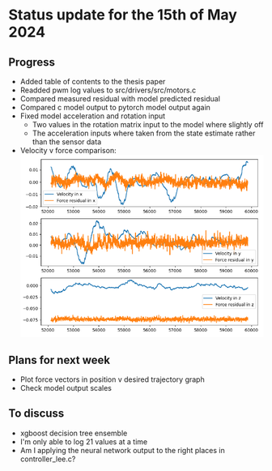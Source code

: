 # Status update for the 15th of May 2024

## Progress
- Added table of contents to the thesis paper
- Readded pwm log values to src/drivers/src/motors.c
- Compared measured residual with model predicted residual
- Compared c model output to pytorch model output again
- Fixed model acceleration and rotation input
    - Two values in the rotation matrix input to the model where slightly off
    - The acceleration inputs where taken from the state estimate rather than the sensor data
- Velocity v force comparison:
![alt text](https://github.com/Tupryk/BachelorThesis/blob/main/status_updates/velocity_force_comparison.png?raw=true)

## Plans for next week
- Plot force vectors in position v desired trajectory graph
- Check model output scales

## To discuss
- xgboost decision tree ensemble
- I'm only able to log 21 values at a time
- Am I applying the neural network output to the right places in controller_lee.c?
